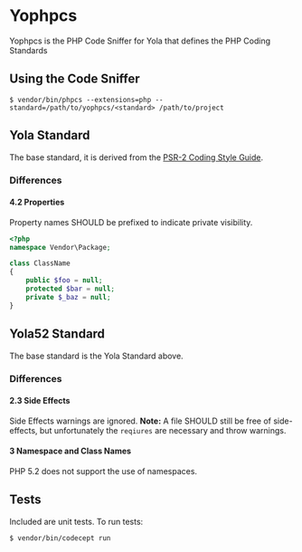 # Yophpcs

Yophpcs is the PHP Code Sniffer for Yola that defines the PHP Coding Standards

## Using the Code Sniffer

```
$ vendor/bin/phpcs --extensions=php --standard=/path/to/yophpcs/<standard> /path/to/project
```

## Yola Standard
The base standard, it is derived from the [PSR-2 Coding Style Guide](https://github.com/php-fig/fig-standards/blob/master/accepted/PSR-2-coding-style-guide.md).

### Differences

#### 4.2 Properties

Property names SHOULD be prefixed to indicate private visibility.

```php
<?php
namespace Vendor\Package;

class ClassName
{
    public $foo = null;
    protected $bar = null;
    private $_baz = null;
}
```

## Yola52 Standard
The base standard is the Yola Standard above.

### Differences

#### 2.3 Side Effects
Side Effects warnings are ignored. **Note:** A file SHOULD still be free of side-effects, but unfortunately the `reqiures` are necessary and throw warnings.

#### 3 Namespace and Class Names
PHP 5.2 does not support the use of namespaces.

## Tests
Included are unit tests. To run tests:

```
$ vendor/bin/codecept run
```

